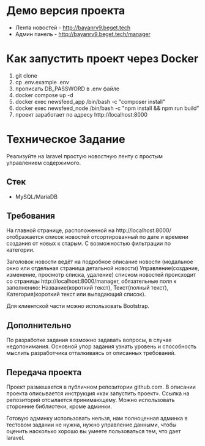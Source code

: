 # Демо версия проекта

- Лента новостей - http://bayanrv9.beget.tech
- Админ панель - http://bayanrv9.beget.tech/manager

# Как запустить проект через Docker

1. git clone
2. cp .env.example .env
3. прописать DB_PASSWORD в .env файле
4. docker compose up -d
5. docker exec newsfeed_app /bin/bash -c "composer install"
6. docker exec newsfeed_node /bin/bash -c "npm install && npm run build"
7. проект заработает по адресу http://localhost:8000

# Техническое Задание

Реализуйте на laravel простую новостную ленту с простым управлением содержимого.

## Стек

- MySQL/MariaDB

## Требования

На главной странице, расположенной на http://localhost:8000/ отображается список новостей отсортированный по дате и времени создания от новых к старым. С возможностью фильтрации по категории.

Заголовок новости ведёт на подробное описание новости (модальное окно или отдельная страница детальной новости)
Управление(создание, изменение, просмотр списка, удаление) списком новостей происходит со страницы http://localhost:8000/manager, обязательные поля к заполнению: Название(короткий текст), Текст(полный текст), Категория(короткий текст или выпадающий список).

Для клиентской части можно использовать Bootstrap.

## Дополнительно

По разработке задания возможно задавать вопросы, в случае недопонимания. Основной упор задания узнать уровень и способность мыслить разработчика отталкиваясь от описанных требований.

## Передача проекта

Проект размешается в публичном репозитории github.com. В описании проекта описывается инструкция «как запустить проект». Ссылка на репозиторий отсылается принимающему. Можно использовать сторонние библиотеки, кроме админки.

Готовую админку использовать нельзя, нам полноценная админка в тестовом задании не нужна, нужно управление данными, чтобы оценить насколько хорошо вы умеете пользоваться тем, что дает laravel.
